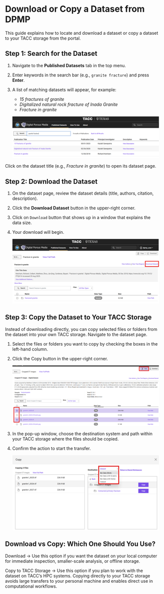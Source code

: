 # Download or Copy a Dataset from DPMP
This guide explains how to locate and download a dataset or copy a dataset to your TACC storage from the portal.


## Step 1: Search for the Dataset

1. Navigate to the **Published Datasets** tab in the top menu.
2. Enter keywords in the search bar (e.g., ``granite fracture``) and press **Enter**.
3. A list of matching datasets will appear, for example:

   - *15 fractures of granite*
   - *Digitalized natural rock fracture of Inada Granite*
   - *Fracture in granite*


    ![Download Step 1](images/download_step1.png) 

Click on the dataset title (e.g., *Fracture in granite*) to open its dataset page.

## Step 2: Download the Dataset

1. On the dataset page, review the dataset details (title, authors, citation, description).
2. Click the **Download Dataset** button in the upper-right corner.
3. Click on `Download` button that shows up in a window that explains the data size.
4. Your download will begin.

    ![Download Step 2](images/download_step2.png) 


## Step 3: Copy the Dataset to Your TACC Storage

Instead of downloading directly, you can copy selected files or folders from the dataset into your own TACC storage. Navigate to the dataset page.

1. Select the files or folders you want to copy by checking the boxes in the left-hand column.

2. Click the Copy button in the upper-right corner.

    ![Download Step 3](images/download_step3.png) 

3. In the pop-up window, choose the destination system and path within your TACC storage where the files should be copied.

4. Confirm the action to start the transfer.

    ![Download Step 4](images/download_step4.png) 


## Download vs Copy: Which One Should You Use?

Download → Use this option if you want the dataset on your local computer for immediate inspection, smaller-scale analysis, or offline storage.

Copy to TACC Storage → Use this option if you plan to work with the dataset on TACC’s HPC systems. Copying directly to your TACC storage avoids large transfers to your personal machine and enables direct use in computational workflows.